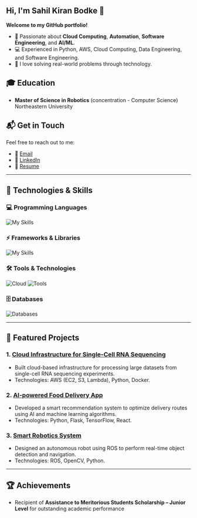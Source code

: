## Hi, I'm Sahil Kiran Bodke 👋

**Welcome to my GitHub portfolio!**

- 🌟 Passionate about **Cloud Computing**, **Automation**, **Software Engineering**, and **AI/ML**.
- 💻 Experienced in Python, AWS, Cloud Computing, Data Engineering, and Software Engineering.
- 🚀 I love solving real-world problems through technology.

## 🎓 Education
- **Master of Science in Robotics** (concentration - Computer Science)  
  Northeastern University

## 📬 **Get in Touch**  
Feel free to reach out to me:  
- 📧 [Email](mailto:bodke.s@northeasttern.edu)  
- 🔗 [LinkedIn](https://www.linkedin.com/in/sahil-bodke2000/)
- 📄 [Resume](https://github.com/SahilBodke/SahilBodke/blob/main/Sahil_Bodke_Resume.pdf)

---

## 🚀 **Technologies & Skills**

### 💻 **Programming Languages**
![My Skills](https://go-skill-icons.vercel.app/api/icons?i=python,r,cpp,javascript,java,matlab,html,css&titles=true)

### ⚡ **Frameworks & Libraries**
![My Skills](https://go-skill-icons.vercel.app/api/icons?i=react,nodejs,expressjs,tensorflow,pytorch,opencv,numpy,pandas&titles=true)

### 🛠️ **Tools & Technologies**
![Cloud](https://go-skill-icons.vercel.app/api/icons?i=aws,docker,kubernetes&titles=true)
![Tools](https://go-skill-icons.vercel.app/api/icons?i=git,github,linux,vscode,tableau,figma&titles=true)

### 🗄️ **Databases**
![Databases](https://go-skill-icons.vercel.app/api/icons?i=mongodb,dynamodb,postgresql,mysql&titles=true)

---

## 📂 **Featured Projects**

### 1. **[Cloud Infrastructure for Single-Cell RNA Sequencing](https://github.com/yourrepo/xyz)**
   - Built cloud-based infrastructure for processing large datasets from single-cell RNA sequencing experiments.  
   - Technologies: AWS (EC2, S3, Lambda), Python, Docker.

### 2. **[AI-powered Food Delivery App](https://github.com/yourrepo/xyz)**
   - Developed a smart recommendation system to optimize delivery routes using AI and machine learning algorithms.  
   - Technologies: Python, Flask, TensorFlow, React.

### 3. **[Smart Robotics System](https://github.com/yourrepo/xyz)**
   - Designed an autonomous robot using ROS to perform real-time object detection and navigation.  
   - Technologies: ROS, OpenCV, Python.

---

## 🏆 **Achievements**
- Recipient of **Assistance to Meritorious Students Scholarship – Junior Level** for outstanding academic performance

